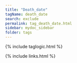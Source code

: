 ```yaml
---
title: "Death_date"
tagName: death_date
search: exclude
permalink: tag_death_date.html
sidebar: mydoc_sidebar
folder: tags
---
```

{% include taglogic.html %}

{% include links.html %}